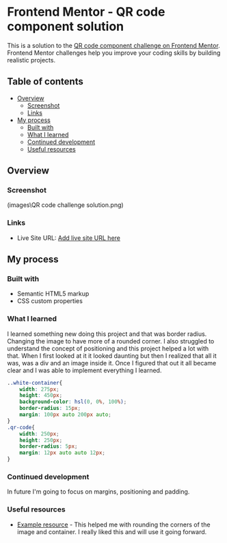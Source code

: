 # Frontend Mentor - QR code component solution

This is a solution to the [QR code component challenge on Frontend Mentor](https://www.frontendmentor.io/challenges/qr-code-component-iux_sIO_H). Frontend Mentor challenges help you improve your coding skills by building realistic projects. 

## Table of contents

- [Overview](#overview)
  - [Screenshot](#screenshot)
  - [Links](#links)
- [My process](#my-process)
  - [Built with](#built-with)
  - [What I learned](#what-i-learned)
  - [Continued development](#continued-development)
  - [Useful resources](#useful-resources)


## Overview

### Screenshot

(images\QR code challenge solution.png)


### Links


- Live Site URL: [Add live site URL here](https://lizann-web.github.io/first-challenge-qr-code)

## My process

### Built with

- Semantic HTML5 markup
- CSS custom properties


### What I learned

I learned something new doing this project and that was border radius. Changing the image to have more of a rounded corner. I also struggled to understand the concept of positioning and this project helped a lot with that. When I first looked at it it looked daunting but then I realized that all it was, was a div and an image inside it. Once I figured that out it all became clear and I was able to implement everything I learned. 


```css code I'm proud of
..white-container{
    width: 275px;
    height: 450px;
    background-color: hsl(0, 0%, 100%);
    border-radius: 15px;
    margin: 100px auto 200px auto;
}
.qr-code{
    width: 250px;
    height: 250px;
    border-radius: 5px;
    margin: 12px auto auto 12px;
}
```


### Continued development

In future I'm going to focus on margins, positioning and padding.


### Useful resources

- [Example resource](https://www.w3schools.com/css/css3_borders.asp) - This helped me with rounding the corners of the image and container. I really liked this and will use it going forward.
